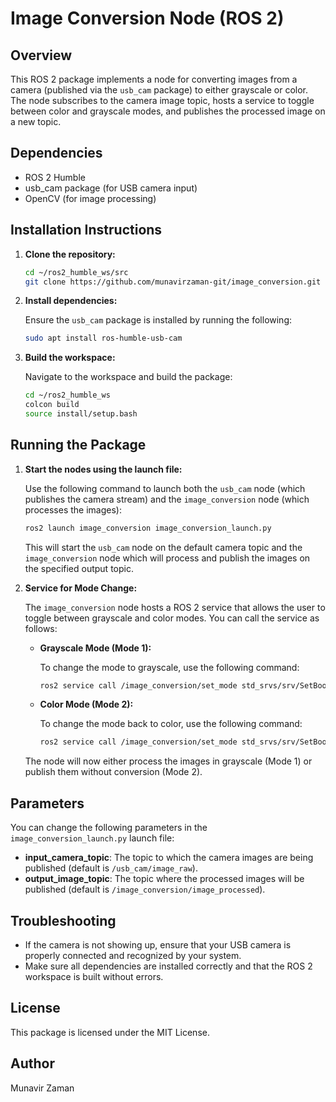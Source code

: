 # Image Conversion Node (ROS 2)

## Overview

This ROS 2 package implements a node for converting images from a camera (published via the `usb_cam` package) to either grayscale or color. The node subscribes to the camera image topic, hosts a service to toggle between color and grayscale modes, and publishes the processed image on a new topic.

## Dependencies

- ROS 2 Humble
- usb_cam package (for USB camera input)
- OpenCV (for image processing)

## Installation Instructions

1. **Clone the repository:**

    ```bash
    cd ~/ros2_humble_ws/src
    git clone https://github.com/munavirzaman-git/image_conversion.git
    ```

2. **Install dependencies:**

    Ensure the `usb_cam` package is installed by running the following:

    ```bash
    sudo apt install ros-humble-usb-cam
    ```

3. **Build the workspace:**

    Navigate to the workspace and build the package:

    ```bash
    cd ~/ros2_humble_ws
    colcon build
    source install/setup.bash
    ```

## Running the Package

1. **Start the nodes using the launch file:**

    Use the following command to launch both the `usb_cam` node (which publishes the camera stream) and the `image_conversion` node (which processes the images):

    ```bash
    ros2 launch image_conversion image_conversion_launch.py
    ```

    This will start the `usb_cam` node on the default camera topic and the `image_conversion` node which will process and publish the images on the specified output topic.

2. **Service for Mode Change:**

    The `image_conversion` node hosts a ROS 2 service that allows the user to toggle between grayscale and color modes. You can call the service as follows:

    - **Grayscale Mode (Mode 1):**

      To change the mode to grayscale, use the following command:

      ```bash
      ros2 service call /image_conversion/set_mode std_srvs/srv/SetBool "{data: true}"
      ```

    - **Color Mode (Mode 2):**

      To change the mode back to color, use the following command:

      ```bash
      ros2 service call /image_conversion/set_mode std_srvs/srv/SetBool "{data: false}"
      ```

    The node will now either process the images in grayscale (Mode 1) or publish them without conversion (Mode 2).

## Parameters

You can change the following parameters in the `image_conversion_launch.py` launch file:

- **input_camera_topic**: The topic to which the camera images are being published (default is `/usb_cam/image_raw`).
- **output_image_topic**: The topic where the processed images will be published (default is `/image_conversion/image_processed`).

## Troubleshooting

- If the camera is not showing up, ensure that your USB camera is properly connected and recognized by your system.
- Make sure all dependencies are installed correctly and that the ROS 2 workspace is built without errors.

## License

This package is licensed under the MIT License.

## Author

Munavir Zaman
